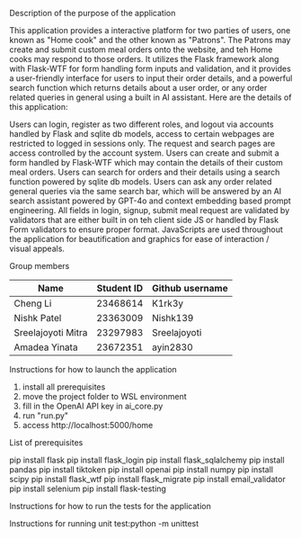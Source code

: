 Description of the purpose of the application

This application provides a interactive platform for two parties of users, one known as "Home cook" and the other known as "Patrons". The Patrons may create and submit custom meal orders onto the website, and teh Home cooks may respond to those orders. It utilizes the Flask framework along with Flask-WTF for form handling form inputs and validation, and it provides a user-friendly interface for users to input their order details, and a powerful search function which returns details about a user order, or any order related queries in general using a built in AI assistant. Here are the details of this application:

Users can login, register as two different roles, and logout via accounts handled by Flask and sqlite db models, access to certain webpages are restricted to logged in sessions only. 
The request and search pages are access controlled by the account system.
Users can create and submit a form handled by Flask-WTF which may contain the details of their custom meal orders.
Users can search for orders and their details using a search function powered by sqlite db models.
Users can ask any order related general queries via the same search bar, which will be answered by an AI search assistant powered by GPT-4o and context embedding based prompt engineering.
All fields in login, signup, submit meal request are validated by validators that are either built in on teh client side JS or handled by Flask Form validators to ensure proper format.
JavaScripts are used throughout the application for beautification and graphics for ease of interaction / visual appeals.


Group members

| Name | Student ID | Github username |
|----------|----------|----------|
| Cheng Li    | 23468614   | K1rk3y   |
|   Nishk Patel   | 23363009   | Nishk139   |
| Sreelajoyoti Mitra    | 23297983   | Sreelajoyoti  |
| Amadea Yinata   | 23672351   | ayin2830  |



Instructions for how to launch the application
1. install all prerequisites
2. move the project folder to WSL environment
3. fill in the OpenAI API key in ai_core.py
4. run "run.py"
5. access http://localhost:5000/home


List of prerequisites

pip install flask
pip install flask_login
pip install flask_sqlalchemy
pip install pandas
pip install tiktoken
pip install openai
pip install numpy
pip install scipy
pip install flask_wtf
pip install flask_migrate
pip install email_validator
pip install selenium
pip install flask-testing


Instructions for how to run the tests for the application

Instructions for running unit test:python -m unittest <filename>




